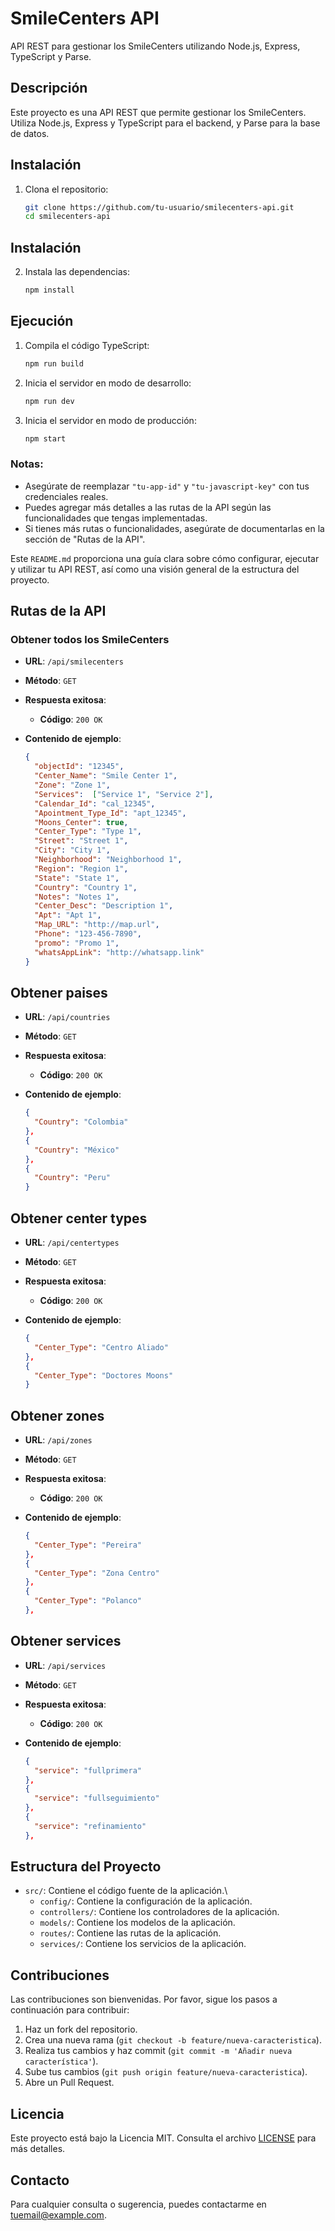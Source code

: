 # SmileCenters API

API REST para gestionar los SmileCenters utilizando Node.js, Express, TypeScript y Parse.

## Descripción

Este proyecto es una API REST que permite gestionar los SmileCenters. Utiliza Node.js, Express y TypeScript para el backend, y Parse para la base de datos.

## Instalación

1. Clona el repositorio:
   ```sh
   git clone https://github.com/tu-usuario/smilecenters-api.git
   cd smilecenters-api

## Instalación

2. Instala las dependencias:
   ```sh
   npm install
   ```

## Ejecución

1. Compila el código TypeScript:
   ```sh
   npm run build
   ```

2. Inicia el servidor en modo de desarrollo:
   ```sh
   npm run dev
   ```

3. Inicia el servidor en modo de producción:
   ```sh
   npm start
   ```

### Notas:

- Asegúrate de reemplazar `"tu-app-id"` y `"tu-javascript-key"` con tus credenciales reales.
- Puedes agregar más detalles a las rutas de la API según las funcionalidades que tengas implementadas.
- Si tienes más rutas o funcionalidades, asegúrate de documentarlas en la sección de "Rutas de la API".

Este `README.md` proporciona una guía clara sobre cómo configurar, ejecutar y utilizar tu API REST, así como una visión general de la estructura del proyecto.

## Rutas de la API

### Obtener todos los SmileCenters

- **URL**: `/api/smilecenters`
- **Método**: `GET`
- **Respuesta exitosa**:
  - **Código**: `200 OK`

- **Contenido de ejemplo**:
  ```json
  {
    "objectId": "12345",
    "Center_Name": "Smile Center 1",
    "Zone": "Zone 1",
    "Services":  ["Service 1", "Service 2"],
    "Calendar_Id": "cal_12345",
    "Apointment_Type_Id": "apt_12345",
    "Moons_Center": true,
    "Center_Type": "Type 1",
    "Street": "Street 1",
    "City": "City 1",
    "Neighborhood": "Neighborhood 1",
    "Region": "Region 1",
    "State": "State 1",
    "Country": "Country 1",
    "Notes": "Notes 1",
    "Center_Desc": "Description 1",
    "Apt": "Apt 1",
    "Map_URL": "http://map.url",
    "Phone": "123-456-7890",
    "promo": "Promo 1",
    "whatsAppLink": "http://whatsapp.link"
  }
  ```

## Obtener paises 

- **URL**: `/api/countries`
- **Método**: `GET`
- **Respuesta exitosa**:
  - **Código**: `200 OK`

- **Contenido de ejemplo**:
  ```json
  {
    "Country": "Colombia"
  },
  {
    "Country": "México"
  },
  {
    "Country": "Peru"
  }
  ```

## Obtener center types

- **URL**: `/api/centertypes`
- **Método**: `GET`
- **Respuesta exitosa**:
  - **Código**: `200 OK`

- **Contenido de ejemplo**:
  ```json
  {
    "Center_Type": "Centro Aliado"
  },
  {
    "Center_Type": "Doctores Moons"
  }
  ```

## Obtener zones

- **URL**: `/api/zones`
- **Método**: `GET`
- **Respuesta exitosa**:
  - **Código**: `200 OK`

- **Contenido de ejemplo**:
  ```json
  {
    "Center_Type": "Pereira"
  },
  {
    "Center_Type": "Zona Centro"
  },
  {
    "Center_Type": "Polanco"
  },
  ```

## Obtener services

- **URL**: `/api/services`
- **Método**: `GET`
- **Respuesta exitosa**:
  - **Código**: `200 OK`

- **Contenido de ejemplo**:
  ```json
  {
    "service": "fullprimera"
  },
  {
    "service": "fullseguimiento"
  },
  {
    "service": "refinamiento"
  },
  ```

## Estructura del Proyecto

- `src/`: Contiene el código fuente de la aplicación.\
  - `config/`: Contiene la configuración de la aplicación.
  - `controllers/`: Contiene los controladores de la aplicación.
  - `models/`: Contiene los modelos de la aplicación.
  - `routes/`: Contiene las rutas de la aplicación.
  - `services/`: Contiene los servicios de la aplicación.

## Contribuciones
Las contribuciones son bienvenidas. Por favor, sigue los pasos a continuación para contribuir:

1. Haz un fork del repositorio.
2. Crea una nueva rama (`git checkout -b feature/nueva-caracteristica`).
3. Realiza tus cambios y haz commit (`git commit -m 'Añadir nueva característica'`).
4. Sube tus cambios (`git push origin feature/nueva-caracteristica`).
5. Abre un Pull Request.

## Licencia
Este proyecto está bajo la Licencia MIT. Consulta el archivo [LICENSE](LICENSE) para más detalles.

## Contacto
Para cualquier consulta o sugerencia, puedes contactarme en [tuemail@example.com](mailto:tuemail@example.com).
